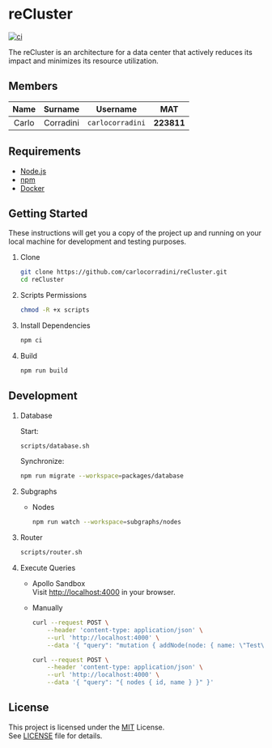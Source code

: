 # reCluster

[![ci](https://github.com/carlocorradini/reCluster/actions/workflows/ci.yml/badge.svg)](https://github.com/carlocorradini/reCluster/actions/workflows/ci.yml)

The reCluster is an architecture for a data center that actively reduces its impact and minimizes its resource utilization.

## Members

| Name  |  Surname  |     Username     |    MAT     |
| :---: | :-------: | :--------------: | :--------: |
| Carlo | Corradini | `carlocorradini` | **223811** |

## Requirements

- [Node.js](https://nodejs.org)
- [npm](https://www.npmjs.com)
- [Docker](https://www.docker.com)

## Getting Started

These instructions will get you a copy of the project up and running on your
local machine for development and testing purposes.

1. Clone

   ```bash
   git clone https://github.com/carlocorradini/reCluster.git
   cd reCluster
   ```

1. Scripts Permissions

   ```bash
   chmod -R +x scripts
   ```

1. Install Dependencies

   ```bash
   npm ci
   ```

1. Build

   ```bash
   npm run build
   ```

## Development

1. Database

   Start:

   ```bash
   scripts/database.sh
   ```

   Synchronize:

   ```bash
   npm run migrate --workspace=packages/database
   ```

1. Subgraphs

   - Nodes

     ```bash
     npm run watch --workspace=subgraphs/nodes
     ```

1. Router

   ```bash
   scripts/router.sh
   ```

1. Execute Queries

   - Apollo Sandbox \
     Visit <http://localhost:4000> in your browser.

   - Manually

     ```bash
     curl --request POST \
         --header 'content-type: application/json' \
         --url 'http://localhost:4000' \
         --data '{ "query": "mutation { addNode(node: { name: \"Test\" }) { id, name } }" }'

     curl --request POST \
         --header 'content-type: application/json' \
         --url 'http://localhost:4000' \
         --data '{ "query": "{ nodes { id, name } }" }'
     ```

## License

This project is licensed under the [MIT](https://opensource.org/licenses/MIT) License. \
See [LICENSE](LICENSE) file for details.
